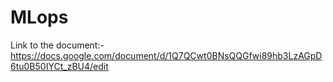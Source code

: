 # MLops

Link to the document:- https://docs.google.com/document/d/1Q7QCwt0BNsQQGfwi89hb3LzAGpD6tu0B50IYCt_zBU4/edit
